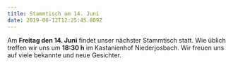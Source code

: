 ```yaml
---
title: Stammtisch am 14. Juni
date: 2019-06-12T12:25:45.809Z
---
```

Am **Freitag den 14. Juni** findet unser nächster Stammtisch statt. Wie üblich treffen wir uns um **18:30 h** im Kastanienhof Niederjosbach. Wir freuen uns auf viele bekannte und neue Gesichter.
